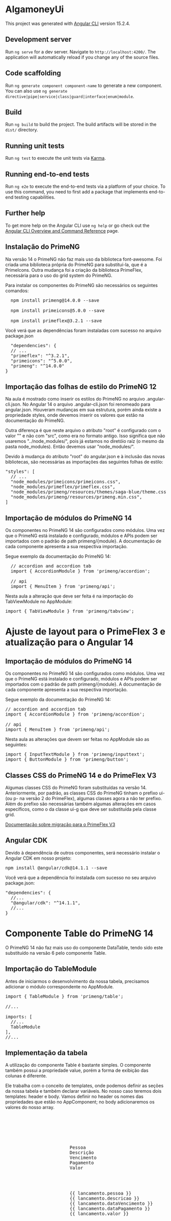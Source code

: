 # AlgamoneyUi

This project was generated with [Angular CLI](https://github.com/angular/angular-cli) version 15.2.4.

## Development server

Run `ng serve` for a dev server. Navigate to `http://localhost:4200/`. The application will automatically reload if you change any of the source files.

## Code scaffolding

Run `ng generate component component-name` to generate a new component. You can also use `ng generate directive|pipe|service|class|guard|interface|enum|module`.

## Build

Run `ng build` to build the project. The build artifacts will be stored in the `dist/` directory.

## Running unit tests

Run `ng test` to execute the unit tests via [Karma](https://karma-runner.github.io).

## Running end-to-end tests

Run `ng e2e` to execute the end-to-end tests via a platform of your choice. To use this command, you need to first add a package that implements end-to-end testing capabilities.

## Further help

To get more help on the Angular CLI use `ng help` or go check out the [Angular CLI Overview and Command Reference](https://angular.io/cli) page.

## Instalação do PrimeNG

Na versão 14 o PrimeNG não faz mais uso da biblioteca font-awesome. Foi criada uma biblioteca própria do PrimeNG para substituí-la, que é a PrimeIcons. Outra mudança foi a criação da biblioteca PrimeFlex, necessária para o uso do grid system do PrimeNG.

Para instalar os componentes do PrimeNG são necessários os seguintes comandos:
<pre>
  npm install primeng@14.0.0 --save

  npm install primeicons@5.0.0 --save

  npm install primeflex@3.2.1 --save
</pre>

Você verá que as dependências foram instaladas com sucesso no arquivo package.json

<pre>
  "dependencies": {
  // ...
  "primeflex": "^3.2.1",
  "primeicons": "^5.0.0",
  "primeng": "^14.0.0"
}
</pre>

## Importação das folhas de estilo do PrimeNG 12

Na aula é mostrado como inserir os estilos do PrimeNG no arquivo .angular-cli.json. No Angular 14 o arquivo .angular-cli.json foi renomeado para angular.json. Houveram mudanças em sua estrutura, porém ainda existe a propriedade styles, onde devemos inserir os valores que estão na documentação do PrimeNG.

Outra diferença é que neste arquivo o atributo "root" é configurado com o valor "" e não com "src", como era no formato antigo. Isso significa que não usaremos "../node_modules/", pois já estamos no diretóio raíz (o mesmo da pasta node_modules). Então devemos usar "node_modules/".

Devido à mudança do atributo "root" do angular.json e à inclusão das novas bibliotecas, são necessárias as importações das seguintes folhas de estilo:

<pre>
"styles": [
  // ...
  "node_modules/primeicons/primeicons.css",
  "node_modules/primeflex/primeflex.css",
  "node_modules/primeng/resources/themes/saga-blue/theme.css",
  "node_modules/primeng/resources/primeng.min.css",
]
</pre>


## Importação de módulos do PrimeNG 14

Os componentes no PrimeNG 14 são configurados como módulos. Uma vez que o PrimeNG está instalado e configurado, módulos e APIs podem ser importados com o padrão de path primeng/{module}. A documentação de cada componente apresenta a sua respectiva importação.

Segue exemplo da documentação do PrimeNG 14:

<pre>
  // accordion and accordion tab
  import { AccordionModule } from 'primeng/accordion'; 
  
  // api
  import { MenuItem } from 'primeng/api';    
</pre>

Nesta aula a alteração que deve ser feita é na importação do TabViewModule no AppModule:

<pre>
import { TabViewModule } from 'primeng/tabview';
</pre>


# Ajuste de layout para o PrimeFlex 3 e atualização para o Angular 14

## Importação de módulos do PrimeNG 14

Os componentes no PrimeNG 14 são configurados como módulos. Uma vez que o PrimeNG está instalado e configurado, módulos e APIs podem ser importados com o padrão de path primeng/{module}. A documentação de cada componente apresenta a sua respectiva importação.

Segue exemplo da documentação do PrimeNG 14:

<pre>
// accordion and accordion tab
import { AccordionModule } from 'primeng/accordion'; 

// api
import { MenuItem } from 'primeng/api';
</pre>

Nesta aula as alterações que devem ser feitas no AppModule são as seguintes:

<pre>
import { InputTextModule } from 'primeng/inputtext';
import { ButtonModule } from 'primeng/button';
</pre>

## Classes CSS do PrimeNG 14 e do PrimeFlex V3

Algumas classes CSS do PrimeNG foram substituídas na versão 14. Anteriormente, por padrão, as classes CSS do PrimeNG tinham o prefixo ui- (ou p- na versão 2 do PrimeFlex), algumas classes agora a não ter prefixo. Além do prefixo são necessárias também algumas alterações em casos específicos, como o da classe ui-g que deve ser substituída pela classe grid.

<a href="https://www.primefaces.org/primeflex/migration
">Documentação sobre migração para o PrimeFlex V3</a>

## Angular CDK

Devido à dependência de outros componentes, será necessário instalar o Angular CDK em nosso projeto:

<pre>
npm install @angular/cdk@14.1.1 --save
</pre>

Você verá que a dependência foi instalada com sucesso no seu arquivo package.json:

<pre>
"dependencies": {
  //...
  "@angular/cdk": "^14.1.1",
  //...
}
</pre>

# Componente Table do PrimeNG 14

O PrimeNG 14 não faz mais uso do componente DataTable, tendo sido este substituído na versão 6 pelo componente Table.

## Importação do TableModule

Antes de iniciarmos o desenvolvimento da nossa tabela, precisamos adicionar o módulo correspondente no AppModule.

<pre>
import { TableModule } from 'primeng/table';

//...

imports: [
  //...
  TableModule
],
//...
</pre>

## Implementação da tabela

A utilização do componente Table é bastante simples. O componente também possui a propriedade value, porém a forma de exibição das colunas é diferente.

Ele trabalha com o conceito de templates, onde podemos definir as seções da nossa tabela e também declarar variáveis. No nosso caso teremos dois templates: header e body. Vamos definir no header os nomes das propriedades que estão no AppComponent; no body adicionaremos os valores do nosso array.

<pre>
<div class="grid">
        <div class="col-12">
            <p-table [value]="lancamentos">
                <ng-template pTemplate="header">
                    <tr>
                        <th>Pessoa</th>
                        <th>Descrição</th>
                        <th class="col-data-header">Vencimento</th>
                        <th class="col-data-header">Pagamento</th>
                        <th class="col-valor-header">Valor</th>
                    </tr>
                </ng-template>
                <ng-template pTemplate="body" let-lancamento>
                    <tr>
                        <td>{{ lancamento.pessoa }}</td>
                        <td>{{ lancamento.descricao }}</td>
                        <td class="col-data-content">{{ lancamento.dataVencimento }}</td>
                        <td class="col-data-content">{{ lancamento.dataPagamento }}</td>
                        <td class="col-valor-content">{{ lancamento.valor }}</td>
                    </tr>
                </ng-template>
            </p-table>
        </div>
    </div>
</pre>

Para declararmos a variável que será resultado da iteração de nosso array usamos a diretiva let-nome-da-variavel, onde o nome-da-variável será o objeto que utilizaremos para acessar os valores de nosso array.

No exemplo acima utilizamos let-lancamento, portanto cada item do nosso array lancamentos (atributo à propriedade value) poderá ter seus valores acessados por meio da variável lancamento:

<pre>
{{ lancamento.pessoa }}
</pre>

## CSS do Table

Diferente do DataTable, nosso novo componente especifica separadamente as colunas, por cabeçalho e conteúdo. Por esta razão precisaremos alterar o CSS para obtermos o mesmo resultado da aula.

<pre>
.col-valor-header {
  width: 120px;
}

.col-valor-content {
  text-align: right;
}

.col-data-header {
  width: 120px;
}

.col-data-content {
  text-align: center;
}
</pre>

Perceba que adicionamos regras CSS para os cabeçalhos e para os conteúdos. Dessa forma conseguimos atingir o resultado esperado.

# 10.6 Customizando colunas com ng-template
## PrimeNG 14
## Customizando o cabeçalho da tabela

<p>Como vimos anteriormente, o componente Table já trabalha baseado em templates, portanto o trabalho de customizar o cabeçalho ou o próprio conteúdo fica bem mais simples. </p>

<p>Como feito no início da aula, para adicionarmos um botão no cabeçalho da nossa tabela, precisaríamos apenas adicioná-lo dentro da tag th:</p>

<pre>
  <p-table [value]="lancamentos">
      <ng-template pTemplate="header">
        <tr>
          <!-- ... -->
          <th class="col-valor-header"> <button pButton label="Teste"></button></th>
          <!-- ... -->
        </tr>
      </ng-template>
      <ng-template pTemplate="body" let-lancamento>
        <tr>
          <!-- ... -->
        </tr>
      </ng-template>
    </p-table>
  </pre>

## CSS da tabela


Para aplicar o estilo condicional, também será bem mais fácil, pois já estamos utilizando template. Portanto, já temos o componente do body e temos a variável lancamento.

Neste caso, aplicaremos o estilo condicional da mesma forma, porém direto na tag td.

Claro que é possível também colocarmos uma tag span para o mesmo efeito:

<pre>
  <td class="col-valor-content" [ngStyle]="{ color: lancamento.tipo === 'DESPESA' ? 'red' : 'blue'}">{{lancamento.valor}}</td>

  <!-- ou... -->

  <td class="col-valor-content" [style.color]="lancamento.tipo === 'DESPESA' ? 'red' : 'blue'">{{lancamento.valor}}</td>

  <!-- ou... -->

  <td class="col-valor-content">
    <span [style.color]="lancamento.tipo === 'DESPESA' ? 'red' : 'blue'">{{lancamento.valor}} </span>
  </td>
</pre>

## Ícones

Na versão mostrada na aula, utilizamos font-awesome para nossos ícones, mas como falamos anteriormente, o PrimeNG agora nos fornece sua própria biblioteca de ícones.

Para usá-la, não muda muita coisa. Precisamos apenas adptar o prefixo fa para pi. Além disso, antes do nome do ícone devemos colocar o prefixo pi de forma isolada:


<pre>
  <code>
    <td class="col-acoes">
      <a pButton icon="pi pi-pencil"></a>
      <button pButton icon="pi pi-trash"></button>
    </td>
    </code>
</pre>


É necessário alterar o estilo geral para a classe col-acoes, para que o tamanho fique de acordo com os dois botões colocados na coluna

<pre>
.col-acoes {
    width: 120 px
}
</pre>

Além disso, os botões do pincel e da lixeira ficam colados um ao outro, devido às configurações padrões do pButton. Para separá-los utilize o seguinte código CSS

<code>
<pre>
  .col-acoes > a {
    margin-right: 5px;
  }
</pre>
</code>

# 10.7 Fazendo paginação de dados

## PrimeNG 14

## Paginação com o componente Table

<p>O Table usa os mesmos atributos para criar um paginador:</p>

<code>
<pre>

  <p-table [value]="lancamentos" [paginator]="true" [rows]="2">
  <!-- ... -->
  </p-table>
 
</pre>
 </code>
